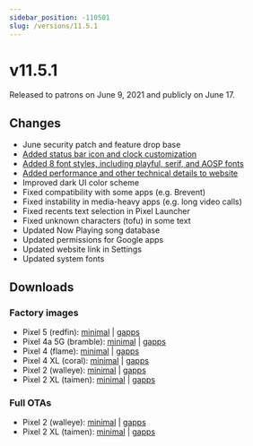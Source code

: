 ```yaml
---
sidebar_position: -110501
slug: /versions/11.5.1
---
```


# v11.5.1

Released to patrons on June 9, 2021 and publicly on June 17.

## Changes

- June security patch and feature drop base
- [Added status bar icon and clock customization](../../discover/screenshots.mdx#customization)
- [Added 8 font styles, including playful, serif, and AOSP fonts](../../discover/screenshots.mdx#fonts)
- [Added performance and other technical details to website](../../developers/details/performance.md)
- Improved dark UI color scheme
- Fixed compatibility with some apps (e.g. Brevent)
- Fixed instability in media-heavy apps (e.g. long video calls)
- Fixed recents text selection in Pixel Launcher
- Fixed unknown characters (tofu) in some text
- Updated Now Playing song database
- Updated permissions for Google apps
- Updated website link in Settings
- Updated system fonts

## Downloads

### Factory images

- Pixel 5 (redfin): [minimal](https://github.com/ProtonAOSP/android_device_google_redbull/releases/download/v11.5.1/proton-aosp_redfin-factory_11.5.1.zip) | [gapps](https://github.com/ProtonAOSP/android_device_google_redbull/releases/download/v11.5.1/proton-aosp_redfin-factory_11.5.1-gapps.zip)
- Pixel 4a 5G (bramble): [minimal](https://github.com/ProtonAOSP/android_device_google_redbull/releases/download/v11.5.1/proton-aosp_bramble-factory_11.5.1.zip) | [gapps](https://github.com/ProtonAOSP/android_device_google_redbull/releases/download/v11.5.1/proton-aosp_bramble-factory_11.5.1-gapps.zip)
- Pixel 4 (flame): [minimal](https://github.com/ProtonAOSP/android_device_google_redbull/releases/download/v11.5.1/proton-aosp_flame-factory_11.5.1.zip) | [gapps](https://github.com/ProtonAOSP/android_device_google_redbull/releases/download/v11.5.1/proton-aosp_flame-factory_11.5.1-gapps.zip)
- Pixel 4 XL (coral): [minimal](https://github.com/ProtonAOSP/android_device_google_redbull/releases/download/v11.5.1/proton-aosp_coral-factory_11.5.1.zip) | [gapps](https://github.com/ProtonAOSP/android_device_google_redbull/releases/download/v11.5.1/proton-aosp_coral-factory_11.5.1-gapps.zip)
- Pixel 2 (walleye): [minimal](https://github.com/ProtonAOSP/android_device_google_wahoo/releases/download/v11.5.1/proton-aosp_walleye-factory_11.5.1.zip) | [gapps](https://github.com/ProtonAOSP/android_device_google_wahoo/releases/download/v11.5.1/proton-aosp_walleye-factory_11.5.1-gapps.zip)
- Pixel 2 XL (taimen): [minimal](https://github.com/ProtonAOSP/android_device_google_wahoo/releases/download/v11.5.1/proton-aosp_taimen-factory_11.5.1.zip) | [gapps](https://github.com/ProtonAOSP/android_device_google_wahoo/releases/download/v11.5.1/proton-aosp_taimen-factory_11.5.1-gapps.zip)

### Full OTAs

- Pixel 2 (walleye): [minimal](https://github.com/ProtonAOSP/android_device_google_wahoo/releases/download/v11.5.1/proton-aosp_walleye-ota_11.5.1.zip) | [gapps](https://github.com/ProtonAOSP/android_device_google_wahoo/releases/download/v11.5.1/proton-aosp_walleye-ota_11.5.1-gapps.zip)
- Pixel 2 XL (taimen): [minimal](https://github.com/ProtonAOSP/android_device_google_wahoo/releases/download/v11.5.1/proton-aosp_taimen-ota_11.5.1.zip) | [gapps](https://github.com/ProtonAOSP/android_device_google_wahoo/releases/download/v11.5.1/proton-aosp_taimen-ota_11.5.1-gapps.zip)

